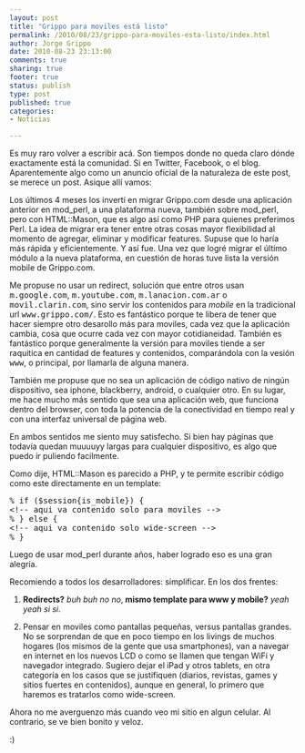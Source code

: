 ```yaml
--- 
layout: post
title: "Grippo para moviles está listo"
permalink: /2010/08/23/grippo-para-moviles-esta-listo/index.html
author: Jorge Grippo
date: 2010-08-23 23:13:00
comments: true
sharing: true
footer: true
status: publish
type: post
published: true
categories: 
- Noticias

---
```

<!-- 141 -->
<p>
Es muy raro volver a escribir acá. Son tiempos donde no queda claro dónde exactamente está la comunidad. Si en Twitter, Facebook, o el blog. Aparentemente algo como un anuncio oficial de la naturaleza de este post, se merece un post. Asique allí vamos:
</p>

<p>
Los últimos 4 meses los invertí en migrar Grippo.com desde una aplicación anterior en mod_perl, a una plataforma nueva, también sobre mod_perl, pero con HTML::Mason, que es algo así como PHP para quienes preferimos Perl. La idea de migrar era tener entre otras cosas mayor flexibilidad al momento de agregar, eliminar y modificar features. Supuse que lo haría más rápida y eficientemente. Y así fue. Una vez que logré migrar el último módulo a la nueva plataforma, en cuestión de horas tuve lista la versión mobile de Grippo.com.
</p>

<p>
Me propuse no usar un redirect, solución que entre otros usan <tt>m.google.com</tt>, <tt>m.youtube.com</tt>, <tt>m.lanacion.com.ar</tt> o <tt>movil.clarin.com</tt>, sino servir los contenidos para <em>mobile</em> en la tradicional url <tt>www.grippo.com/</tt>. Esto es fantástico porque te libera de tener que hacer siempre otro desarollo más para moviles, cada vez que la aplicación cambia, cosa que ocurre cada vez con mayor cotidianeidad. También es fantástico porque generalmente la versión para moviles tiende a ser raquitica en cantidad de features y contenidos, comparándola con la vesión <tt>www</tt>, o principal, por llamarla de alguna manera.
</p>

<p>
También me propuse que no sea un aplicación de código nativo de ningún dispositivo, sea iphone, blackberry, android, o cualquier otro. En su lugar, me hace mucho más sentido que sea una aplicación web, que funciona dentro del browser, con toda la potencia de la conectividad en tiempo real y con una interfaz universal de página web. 
</p>

<p>
En ambos sentidos me siento muy satisfecho. Si bien hay páginas que todavía quedan muuuuyy largas para cualquier dispositivo, es algo que puedo ir puliendo facilmente. 
</p>

<p>
Como dije, HTML::Mason es parecido a PHP,  y te permite escribir código como este directamente en un template:
</p>

<p>
<pre>
% if ($session{is_mobile}) {
&lt;!-- aqui va contenido solo para moviles --&gt;
% } else {
&lt;!-- aqui va contenido solo wide-screen --&gt;
% }
</pre>
</p>

<p>
Luego de usar mod_perl durante años, haber logrado eso es una gran alegría.
</p>

<p>
Recomiendo a todos los desarrolladores: simplificar. En los dos frentes:<ol>
<li><p><b>Redirects?</b> <i>buh buh no no</i>,<b> mismo template para www y mobile?</b> <i>yeah yeah si si</i>.</p></li>
<li><p>Pensar en moviles como pantallas pequeñas, versus pantallas grandes. No se sorprendan de que en poco tiempo en los livings de muchos hogares (los mismos de la gente que usa smartphones), van a navegar en internet en los nuevos LCD o como se llamen que tengan WiFi y navegador integrado. Sugiero dejar el iPad y otros tablets, en otra categoría en los casos que se justifiquen (diarios, revistas, games y sitios fuertes en contenidos), aunque en general, lo primero que haremos es tratarlos como wide-screen.</p></li>
</ol>
</p>

<p>
Ahora no me averguenzo más cuando veo mi sitio en algun celular. Al contrario, se ve bien bonito y veloz.
</p>

<p>
:)
</p>

